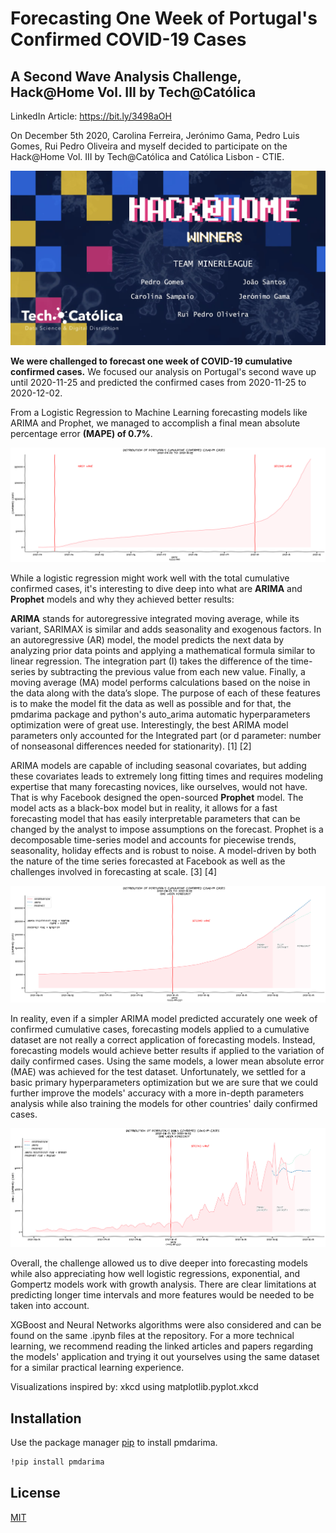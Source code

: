 # Forecasting One Week of Portugal's Confirmed COVID-19 Cases
## A Second Wave Analysis Challenge, Hack@Home Vol. III by Tech@Católica

LinkedIn Article: https://bit.ly/3498aOH

On December 5th 2020, Carolina Ferreira, Jerónimo Gama, Pedro Luis Gomes, Rui Pedro Oliveira and myself decided to participate on the Hack@Home Vol. III by Tech@Católica and Católica Lisbon - CTIE.

![alt text](https://github.com/joaopereiradsantos/covid19-second-wave-forecast/blob/main/images/winner.png?raw=true)

**We were challenged to forecast one week of COVID-19 cumulative confirmed cases.** We focused our analysis on Portugal's second wave up until 2020-11-25 and predicted the confirmed cases from 2020-11-25 to 2020-12-02.

From a Logistic Regression to Machine Learning forecasting models like ARIMA and Prophet, we managed to accomplish a final mean absolute percentage error **(MAPE) of 0.7%**.

![alt text](https://github.com/joaopereiradsantos/covid19-second-wave-forecast/blob/main/images/portugal_total_cum_cases.png?raw=true)

While a logistic regression might work well with the total cumulative confirmed cases, it's interesting to dive deep into what are **ARIMA** and **Prophet** models and why they achieved better results:

**ARIMA** stands for autoregressive integrated moving average, while its variant, SARIMAX is similar and adds seasonality and exogenous factors. In an autoregressive (AR) model, the model predicts the next data by analyzing prior data points and applying a mathematical formula similar to linear regression. The integration part (I) takes the difference of the time-series by subtracting the previous value from each new value. Finally, a moving average (MA) model performs calculations based on the noise in the data along with the data’s slope. The purpose of each of these features is to make the model fit the data as well as possible and for that, the pmdarima package and python's auto_arima automatic hyperparameters optimization were of great use. Interestingly, the best ARIMA model parameters only accounted for the Integrated part (or d parameter: number of nonseasonal differences needed for stationarity). [1] [2]

ARIMA models are capable of including seasonal covariates, but adding these covariates leads to extremely long fitting times and requires modeling expertise that many forecasting novices, like ourselves, would not have. That is why Facebook designed the open-sourced **Prophet** model. The model acts as a black-box model but in reality, it allows for a fast forecasting model that has easily interpretable parameters that can be changed by the analyst to impose assumptions on the forecast. Prophet is a decomposable time-series model and accounts for piecewise trends, seasonality, holiday effects and is robust to noise. A model-driven by both the nature of the time series forecasted at Facebook as well as the challenges involved in forecasting at scale. [3] [4]

![alt text](https://github.com/joaopereiradsantos/covid19-second-wave-forecast/blob/main/images/forecast_cum_cases.png?raw=true)

In reality, even if a simpler ARIMA model predicted accurately one week of confirmed cumulative cases, forecasting models applied to a cumulative dataset are not really a correct application of forecasting models. Instead, forecasting models would achieve better results if applied to the variation of daily confirmed cases. Using the same models, a lower mean absolute error (MAE) was achieved for the test dataset. Unfortunately, we settled for a basic primary hyperparameters optimization but we are sure that we could further improve the models' accuracy with a more in-depth parameters analysis while also training the models for other countries' daily confirmed cases.

![alt text](https://github.com/joaopereiradsantos/covid19-second-wave-forecast/blob/main/images/forecast_day_cases.png?raw=true)

Overall, the challenge allowed us to dive deeper into forecasting models while also appreciating how well logistic regressions, exponential, and Gompertz models work with growth analysis. There are clear limitations at predicting longer time intervals and more features would be needed to be taken into account.

XGBoost and Neural Networks algorithms were also considered and can be found on the same .ipynb files at the repository. For a more technical learning, we recommend reading the linked articles and papers regarding the models' application and trying it out yourselves using the same dataset for a similar practical learning experience.

Visualizations inspired by: xkcd using matplotlib.pyplot.xkcd

## Installation

Use the package manager [pip](https://pip.pypa.io/en/stable/) to install pmdarima.

```bash
!pip install pmdarima
```
## License
[MIT](https://choosealicense.com/licenses/mit/)
